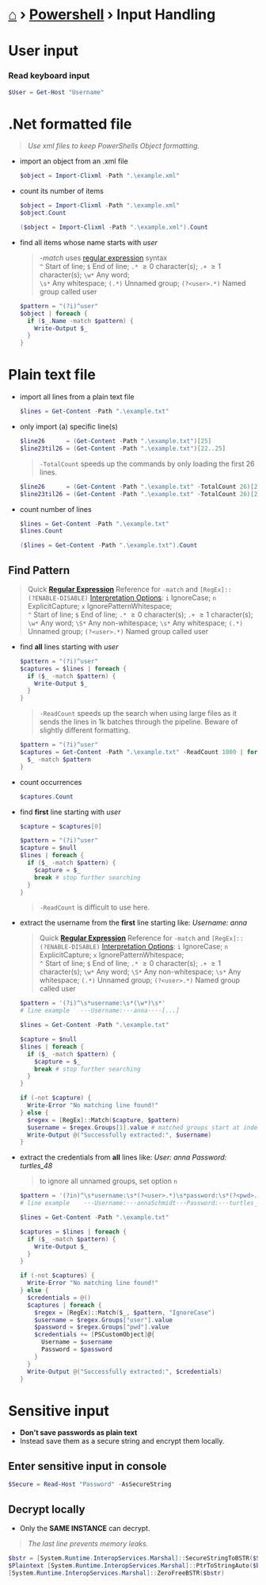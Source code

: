 # [⌂](../README.md) › [Powershell](../README.md#powershell) › Input Handling

# User input

### Read keyboard input
```powershell
$User = Get-Host "Username"
```

# .Net formatted file

> _Use xml files to keep PowerShells Object formatting._

- import an object from an .xml file

  ```powershell
  $object = Import-Clixml -Path ".\example.xml"
  ```

- count its number of items

  ```powershell
  $object = Import-Clixml -Path ".\example.xml"
  $object.Count
  ```

  ```powershell
  ($object = Import-Clixml -Path ".\example.xml").Count
  ```

- find all items whose name starts with _user_

  > _-match_ uses [regular expression](../languages/regex.md) syntax  
  > `^` Start of line;  `$` End of line;  `.*` $\geq 0$ character(s);  `.+` $\geq 1$ character(s);  `\w*` Any word;  
  > `\s*` Any whitespace;  `(.*)` Unnamed group;     `(?<user>.*)` Named group called user

  ```powershell
  $pattern = "(?i)^user"
  $object | foreach {
    if ($_.Name -match $pattern) {
      Write-Output $_
    }
  }
  ```


# Plain text file

- import all lines from a plain text file

  ```powershell
  $lines = Get-Content -Path ".\example.txt"
  ```

- only import (a) specific line(s)

  ```powershell
  $line26      = (Get-Content -Path ".\example.txt")[25]
  $line23til26 = (Get-Content -Path ".\example.txt")[22..25]
  ```

  > `-TotalCount` speeds up the commands by only loading the first 26 lines.

  ```powershell
  $line26      = (Get-Content -Path ".\example.txt" -TotalCount 26)[25]
  $line23til26 = (Get-Content -Path ".\example.txt" -TotalCount 26)[22..25]
  ```

- count number of lines

  ```powershell
  $lines = Get-Content -Path ".\example.txt"
  $lines.Count
  ```

  ```powershell
  ($lines = Get-Content -Path ".\example.txt").Count
  ```

## Find Pattern

> Quick [**Regular Expression**](../languages/regex.md) Reference for `-match` and `[RegEx]::`  
> `(?ENABLE-DISABLE)` [Interpretation Options](../languages/regex.md#engine-interpretation-options):  `i` IgnoreCase;  `n` ExplicitCapture;  `x` IgnorePatternWhitespace;  
> `^` Start of line;  `$` End of line;  `.*` $\geq 0$ character(s);  `.+` $\geq 1$ character(s);  `\w*` Any word;  `\S*` Any non-whitespace;
> `\s*` Any whitespace;  `(.*)` Unnamed group;     `(?<user>.*)` Named group called user

- find **all** lines starting with _user_

  ```powershell
  $pattern = "(?i)^user"
  $captures = $lines | foreach {
    if ($_ -match $pattern) {
      Write-Output $_
    }
  }
  ```

  > `-ReadCount` speeds up the search when using large files as it sends the lines in 1k batches through the pipeline. Beware of slightly different formatting.

  ```powershell
  $pattern = "(?i)^user"
  $captures = Get-Content -Path ".\example.txt" -ReadCount 1000 | foreach {
    $_ -match $pattern
  }
  ```


- count occurrences

  ```powershell
  $captures.Count
  ```

- find **first** line starting with _user_ 

  ```powershell
  $capture = $captures[0]
  ```

  ```powershell
  $pattern = "(?i)^user"
  $capture = $null
  $lines | foreach {
    if ($_ -match $pattern) {
      $capture = $_
      break # stop further searching
    }
  }
  ```

  > `-ReadCount` is difficult to use here.

- extract the username from the **first** line starting like: _Username: anna_

  > Quick [**Regular Expression**](../languages/regex.md) Reference for `-match` and `[RegEx]::`  
  > `(?ENABLE-DISABLE)` [Interpretation Options](../languages/regex.md#engine-interpretation-options):  `i` IgnoreCase;  `n` ExplicitCapture;  `x` IgnorePatternWhitespace;  
  > `^` Start of line;  `$` End of line;  `.*` $\geq 0$ character(s);  `.+` $\geq 1$ character(s);  `\w*` Any word;  `\S*` Any non-whitespace;
  > `\s*` Any whitespace;  `(.*)` Unnamed group;     `(?<user>.*)` Named group called user

  ```powershell
  $pattern = '(?i)^\s*username:\s*(\w*)\s*'
  # line example   ···Username:···anna····[...] 

  $lines = Get-Content -Path ".\example.txt"

  $capture = $null
  $lines | foreach {
    if ($_ -match $pattern) {
      $capture = $_
      break # stop further searching
    }
  }

  if (-not $capture) {
    Write-Error "No matching line found!"
  } else {
    $regex = [RegEx]::Match($capture, $pattern)
    $username = $regex.Groups[1].value # matched groups start at index 1
    Write-Output @("Successfully extracted:", $username)
  }
  ```

- extract the credentials from **all** lines like: _User: anna Password: turtles\_48_

  > to ignore all unnamed groups, set option `n`

  ```powershell
  $pattern = '(?in)^\s*username:\s*(?<user>.*)\s*password:\s*(?<pwd>.*)\s*$'
  # line example    ···Username:···annaSchmidt···Password:···turtles_48··· 

  $lines = Get-Content -Path ".\example.txt"

  $captures = $lines | foreach {
    if ($_ -match $pattern) {
      Write-Output $_
    }
  }

  if (-not $captures) {
    Write-Error "No matching line found!"
  } else {
    $credentials = @()
    $captures | foreach {
      $regex = [RegEx]::Match($_, $pattern, "IgnoreCase")
      $username = $regex.Groups["user"].value
      $password = $regex.Groups["pwd"].value
      $credentials += [PSCustomObject]@{ 
        Username = $username
        Password = $password
      }
    }
    Write-Output @("Successfully extracted:", $credentials)
  }
  ```

# Sensitive input

- <b> Don't save passwords as plain text </b>
- Instead save them as a secure string and encrypt them locally.

## Enter sensitive input in console

```powershell
$Secure = Read-Host "Password" -AsSecureString
```

## Decrypt locally

- Only the <b>SAME INSTANCE</b> can decrypt. 

> _The last line prevents memory leaks._

```powershell
$bstr = [System.Runtime.InteropServices.Marshal]::SecureStringToBSTR($Secure)
$Plaintext [System.Runtime.InteropServices.Marshal]::PtrToStringAuto($bstr)
[System.Runtime.InteropServices.Marshal]::ZeroFreeBSTR($bstr)
```